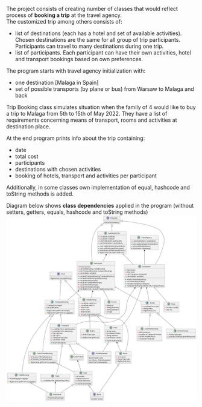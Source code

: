 The project consists of creating number of classes that would reflect process of **booking a trip** at the travel agency.  
The customized trip among others consists of:  
- list of destinations (each has a hotel and set of available activities).  
Chosen destinations are the same for all group of trip participants.
Participants can travel to many destinations during one trip.
- list of participants. Each participant can have their own activities, hotel and transport bookings based on own preferences.

The program starts with travel agency initialization with:  
- one destination [Malaga in Spain]
- set of possible transports (by plane or bus) from Warsaw to Malaga and back

Trip Booking class simulates situation when the family of 4 would like to buy a trip to Malaga from 5th
to 15th of May 2022. They have a list of requirements concerning means of transport, rooms and activities at destination place.

At the end program prints info about the trip containing:
- date
- total cost
- participants
- destinations with chosen activities
- booking of hotels, transport and activities per participant

Additionally, in some classes own implementation of equal, hashcode and toString methods is added.

Diagram below shows **class dependencies** applied in the program (without setters, getters, equals, hashcode and toString methods) 
![](docs/TravelAgencyClassesDiagram1.jpg)